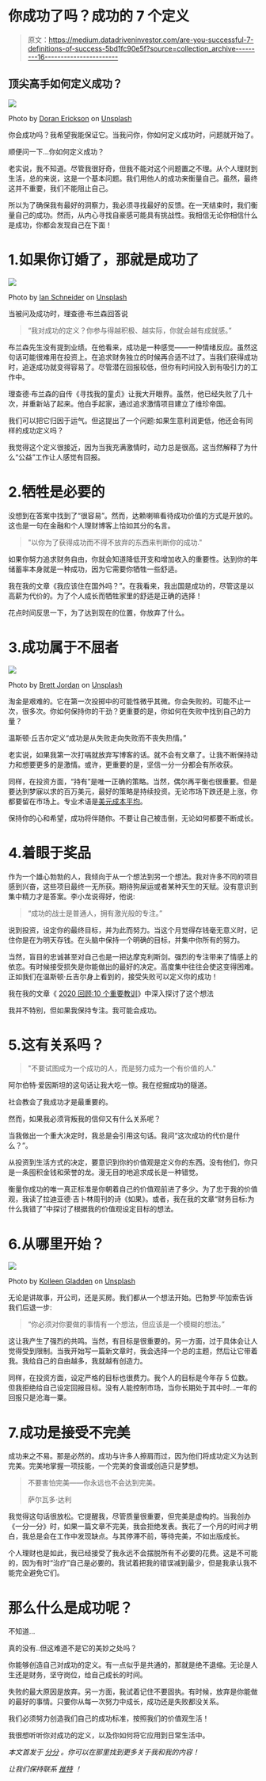# 你成功了吗？成功的 7 个定义

> 原文：<https://medium.datadriveninvestor.com/are-you-successful-7-definitions-of-success-5bd1fc90e5f?source=collection_archive---------16----------------------->

## 顶尖高手如何定义成功？

![](img/208b087880e565ae97190504504453e8.png)

Photo by [Doran Erickson](https://unsplash.com/@doran_erickson?utm_source=medium&utm_medium=referral) on [Unsplash](https://unsplash.com?utm_source=medium&utm_medium=referral)

你会成功吗？我希望我能保证它。当我问你，你如何定义成功时，问题就开始了。

顺便问一下…你如何定义成功？

老实说，我不知道。尽管我很好奇，但我不能对这个问题置之不理。从个人理财到生活，总的来说，这是一个基本问题。我们用他人的成功来衡量自己。虽然，最终这并不重要，我们不能阻止自己。

所以为了确保我有最好的洞察力，我必须寻找最好的反馈。在一天结束时，我们衡量自己的成功。然而，从内心寻找自豪感可能具有挑战性。我相信无论你相信什么是成功，你都会发现自己在下面！

# 1.如果你订婚了，那就是成功了

![](img/6022f00a8e033c9dda0ce88a23f25c3a.png)

Photo by [Ian Schneider](https://unsplash.com/@goian?utm_source=medium&utm_medium=referral) on [Unsplash](https://unsplash.com?utm_source=medium&utm_medium=referral)

当被问及成功时，理查德·布兰森回答说

> “我对成功的定义？你参与得越积极、越实际，你就会越有成就感。”

布兰森先生没有提到业绩。在他看来，成功是一种感觉——一种情绪反应。虽然这句话可能很难用在投资上。在追求财务独立的时候再合适不过了。当我们获得成功时，追逐成功就变得容易了。尽管潜在回报较低，但你有时间投入到有吸引力的工作中。

理查德·布兰森的自传《寻找我的童贞》让我大开眼界。虽然，他已经失败了几十次，并重新站了起来。他白手起家，通过追求激情项目建立了维珍帝国。

我们可以把它归因于运气。但这提出了一个问题:如果生意利润更低，他还会有同样的成功定义吗？

我觉得这个定义很接近，因为当我充满激情时，动力总是很高。这当然解释了为什么“公益”工作让人感觉有回报。

# 2.牺牲是必要的

没想到在答案中找到了“很容易”。然而，达赖喇嘛看待成功价值的方式是开放的。这也是一句在金融和个人理财博客上恰如其分的名言。

> "以你为了获得成功而不得不放弃的东西来判断你的成功."

如果你努力追求财务自由，你就会知道降低开支和增加收入的重要性。达到你的年储蓄率本身就是一种成功，因为它需要你牺牲一些舒适。

我在我的文章《我应该住在国外吗？”。在我看来，我出国是成功的，尽管这是以高薪为代价的。为了个人成长而牺牲家里的舒适是正确的选择！

花点时间反思一下，为了达到现在的位置，你放弃了什么。

# 3.成功属于不屈者

![](img/f8cfb5cfd22575923e5fa671d0b3d45b.png)

Photo by [Brett Jordan](https://unsplash.com/@brett_jordan?utm_source=medium&utm_medium=referral) on [Unsplash](https://unsplash.com?utm_source=medium&utm_medium=referral)

淘金是艰难的。它在第一次投掷中的可能性微乎其微。你会失败的。可能不止一次，很多次。你如何保持你的干劲？更重要的是，你如何在失败中找到自己的力量？

温斯顿·丘吉尔定义“成功是从失败走向失败而不丧失热情。”

老实说，如果我第一次打嗝就放弃写博客的话。就不会有文章了。让我不断保持动力和想要更多的是激情。或许，更重要的是，坚信一分一分都会有所收获。

同样，在投资方面，“持有”是唯一正确的策略。当然，偶尔再平衡也很重要。但是要达到梦寐以求的百万美元，最好的策略是持续投资。无论市场下跌还是上涨，你都要留在市场上。专业术语是[美元成本平均](https://investinganswers.com/dictionary/d/dollar-cost-averaging)。

保持你的心和希望，成功将伴随你。不要让自己被击倒，无论如何都要不断成长。

# 4.着眼于奖品

作为一个雄心勃勃的人，我倾向于从一个想法到另一个想法。我对许多不同的项目感到兴奋，这些项目最终一无所获。期待狗屎运或者某种天生的天赋。没有意识到集中精力才是答案。李小龙说得好，他说:

> “成功的战士是普通人，拥有激光般的专注。”

说到投资，设定你的最终目标，并为此而努力。当这个月觉得存钱毫无意义时，记住你是在为明天存钱。在头脑中保持一个明确的目标，并集中你所有的努力。

当然，盲目的忠诚甚至对自己也是一把达摩克利斯剑。强烈的专注带来了情感上的依恋。有时候接受损失是你能做出的最好的决定。高度集中往往会使这变得困难。正如我们在温斯顿·丘吉尔身上看到的，接受失败可以定义你的成功！

我在我的文章《 [2020 回顾:10 个重要教训](https://centbycent.co.uk/2020-retrospective-10-important-lessons)》中深入探讨了这个想法

我并不特别，但如果我保持专注。我可能会成功。

# 5.这有关系吗？

> "不要试图成为一个成功的人，而是努力成为一个有价值的人."

阿尔伯特·爱因斯坦的这句话让我大吃一惊。我在挖掘成功的隧道。

社会教会了我成功才是最重要的。

然而，如果我必须背叛我的信仰又有什么关系呢？

当我做出一个重大决定时，我总是会引用这句话。我问“这次成功的代价是什么？”。

从投资到生活方式的决定，要意识到你的价值观是定义你的东西。没有他们，你只是一条囤积金钱和荣誉的龙。漫无目的地追求成长是一种错觉。

衡量你成功的唯一真正标准是你朝着自己的价值观前进了多少。为了忠于我的价值观，我读了拉迪亚德·吉卜林周刊的诗《如果》。或者，我在我的文章“财务目标:为什么我错了”中探讨了根据我的价值观设定目标的想法。

# 6.从哪里开始？

![](img/d37fd8373b7c70e6fbeac2729d04473b.png)

Photo by [Kolleen Gladden](https://unsplash.com/@rockthechaos?utm_source=medium&utm_medium=referral) on [Unsplash](https://unsplash.com?utm_source=medium&utm_medium=referral)

无论是讲故事，开公司，还是买房。我们都从一个想法开始。巴勃罗·毕加索告诉我们后退一步:

> “你必须对你要做的事情有一个想法，但应该是一个模糊的想法。”

这让我产生了强烈的共鸣。当然，有目标是很重要的。另一方面，过于具体会让人觉得受到限制。当我开始写一篇新文章时，我会选择一个总的主题，然后让它带着我。我给自己的自由越多，我就越有创造力。

同样，在投资方面，设定严格的目标也很费力。我个人的目标是今年存 5 位数。但我拒绝给自己设定回报目标。没有人能控制市场，当你长期处于其中时…一年的回报只是沧海一粟。

# 7.成功是接受不完美

成功来之不易。那是必然的。成功与许多人擦肩而过，因为他们将成功定义为达到完美。完美地掌握一项技能，一个完美的食谱或创造只是梦想。

> 不要害怕完美——你永远也不会达到完美。
> 
> 萨尔瓦多·达利

我觉得这句话很放松。它提醒我，尽管质量很重要，但完美是虚构的。当我创办《一分一分》时，如果一篇文章不完美，我会拒绝发表。我花了一个月的时间才明白，我总是会在工作中发现缺点。与其停滞不前，等待完美，不如出版成长。

个人理财也是如此，我已经接受了我永远不会摆脱所有不必要的花费。这是不可能的，因为有时“治疗”自己是必要的。我试着把我的错误减到最少，但是我承认我不能完全避免它们。

# 那么什么是成功呢？

不知道…

真的没有..但这难道不是它的美妙之处吗？

你能够创造自己对成功的定义。有一点似乎是共通的，那就是绝不退缩。无论是人生还是财务，坚守岗位，给自己成长的时间。

失败的最大原因是放弃。另一方面，我试着记住不要固执。有时候，放弃是你能做的最好的事情。只要你从每一次努力中成长，成功还是失败都没关系。

我们必须努力创造我们自己的成功标准，按照我们的价值观生活！

我很想听听你对成功的定义，以及你如何将它应用到日常生活中。

*本文首发于* [*分分*](https://centbycent.co.uk/are-you-successful-7-definitions-of-success) *。你可以在那里找到更多关于我和我的内容！*

*让我们保持联系* [*推特*](https://twitter.com/cent_by_cent) *！*
